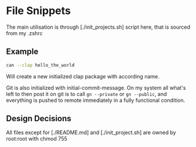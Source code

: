 # File Snippets
The main utilisation is through [./init_projects.sh] script here, that is sourced from my .zshrc

## Example
```sh
can --clap hello_the_world
```
Will create a new initialized clap package with according name.

Git is also initialized with initial-commit-message.
On my system all what's left to then post it on git is to call `gn --private` or `gn --public`, and everything is pushed to remote immediately in a fully functional condition.

## Design Decisions
All files except for [./README.md] and [./init_project.sh] are owned by root:root with chmod 755
